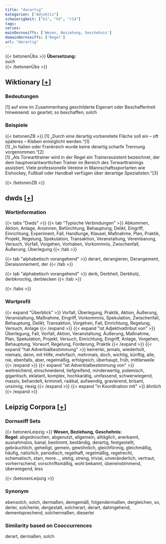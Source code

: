 ```yaml
---
title: "derartig"
kategorien: ["Adjektiv"]
schwierigkeit: ["k1", "h5", "r14"]
tags:
series:
mainDornseiffs: ['Wesen, Beziehung, Geschehnis']
domainDornseiffs: ['Regel']
url: "derartig"
---
```


{{< betonenÜbs >}}
**Übersetzung:**  
such  
{{< /betonenÜbs >}}

## Wiktionary [[+](https://de.wiktionary.org/wiki/derartig)]

### Bedeutungen
[1] auf eine im Zusammenhang geschilderte Eigenart oder Beschaffenheit hinweisend: so geartet; so beschaffen; solch  

### Beispiele
{{< betonenZB >}}
[1] „Durch eine derartig vorbereitete Fläche soll ein – oft späteres – Kleben ermöglicht werden.“[1]  
[1] „In Italien oder Frankreich wurde keine derartig scharfe Trennung vorgenommen.“[2]  
[1] „Als Torwarttrainer wird in der Regel ein Trainerassistent bezeichnet, der dem hauptverantwortlichen Trainer im Bereich des Torwarttrainings assistiert. Viele professionelle Vereine in Mannschaftssportarten wie Eishockey, Fußball oder Handball verfügen über derartige Spezialisten.“[3]  

{{< /betonenZB >}}


## dwds [[+](https://www.dwds.de/wb/derartig)]

### Wortinformation
{{< tabs "Dwds" >}}
{{< tab "Typische Verbindungen" >}}
Abkommen, Aktion, Anlage, Ansinnen, Befürchtung, Behauptung, Delikt, Eingriff, Einrichtung, Experiment, Fall, Handlunge, Klausel, Maßnahme, Plan, Praktik, Projekt, Regelung, Spekulation, Transaktion, Veranstaltung, Vereinbarung, Versuch, Vorfall, Vorgehen, Vorhaben, Vorkommnis, Zwischenfall, Äußerung, Überlegung
{{< /tab >}}

{{< tab "alphabetisch vorangehend" >}}
derart, derangieren, Derangement, Deraisonnement, der
{{< /tab >}}

{{< tab "alphabetisch vorangehend" >}}
derb, Derbheit, Derbholz, derbknochig, derblecken
{{< /tab >}}

{{< /tabs >}}

### Wortprofil
{{< expand "Überblick" >}} Vorfall, Überlegung, Praktik, Aktion, Äußerung, Veranstaltung, Maßnahme, Eingriff, Vorkommnis, Spekulation, Zwischenfall, Behauptung, Delikt, Transaktion, Vorgehen, Fall, Einrichtung, Regelung, Versuch, Anlage {{< /expand >}}
{{< expand "ist Adjektivattribut von" >}} Überlegung, Fall, Vorfall, Aktion, Veranstaltung, Äußerung, Maßnahme, Plan, Spekulation, Projekt, Versuch, Einrichtung, Eingriff, Anlage, Vorgehen, Behauptung, Vorwurf, Regelung, Forderung, Praktik {{< /expand >}}
{{< expand "hat Adverbialbestimmung" >}} keinerlei, jemals, wiederholt, niemals, denn, mit Hilfe, mehrfach, mehrmals, doch, wichtig, künftig, alle, nie, ebenfalls, aber, regelmäßig, erfolgreich, überhaupt, früh, mittlerweile {{< /expand >}}
{{< expand "ist Adverbialbestimmung von" >}} weitreichend, einschneidend, tiefgreifend, minderwertig, polemisch, gigantisch, eklatant, komplex, hochkarätig, umfassend, schwerwiegend, massiv, behandelt, kriminell, radikal, aufwendig, gravierend, brisant, unsinnig, riesig {{< /expand >}}
{{< expand "in Koordination mit" >}} ähnlich {{< /expand >}}

## Leipzig Corpora [[+](https://corpora.uni-leipzig.de/en/res?word=derartig&corpusId=deu_newscrawl-public_2018)]

### Dornseiff Sets
{{< betonenLeipzig >}}
**Wesen, Beziehung, Geschehnis:**  
**Regel:** abgedroschen, abgenutzt, allgemein, alltäglich, anerkannt, ausnahmslos, banal, bestimmt, beständig, derartig, festgestellt, gebräuchlich, geheiligt, gemein, gewöhnlich, gleichförmig, gleichmäßig, häufig, natürlich, periodisch, regelhaft, regelmäßig, regelrecht, schematisch, starr, more..., stetig, streng, trivial, unveränderlich, vertraut, vorherrschend, vorschriftsmäßig, wohl bekannt, übereinstimmend, überwiegend, less  

{{< /betonenLeipzig >}}

### Synonym
ebensolch, solch, dermaßen, demgemäß, folgendermaßen, dergleichen, so, derlei, solcherlei, dergestalt, solcherart, derart, dahingehend, dementsprechend, solchermaßen, dieserlei


### Similarity based on Cooccurrences
derart, dermaßen, solch

